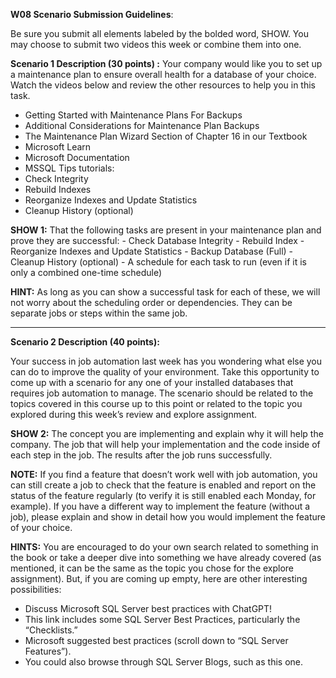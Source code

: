 **W08 Scenario Submission Guidelines**:

Be sure you submit all elements labeled by the bolded word, SHOW. You may choose to submit two videos this week or combine them into one.

**Scenario 1 Description (30 points) :**
Your company would like you to set up a maintenance plan to ensure overall health for a database of your choice. Watch the videos below and review the other resources to help you in this task.
- Getting Started with Maintenance Plans For Backups
- Additional Considerations for Maintenance Plan Backups
- The Maintenance Plan Wizard Section of Chapter 16 in our Textbook
- Microsoft Learn
- Microsoft Documentation
- MSSQL Tips tutorials:
- Check Integrity
- Rebuild Indexes
- Reorganize Indexes and Update Statistics
- Cleanup History (optional)

**SHOW 1:** 
That the following tasks are present in your maintenance plan and prove they are successful: 
    - Check Database Integrity
    - Rebuild Index
    - Reorganize Indexes and Update Statistics
    - Backup Database (Full)
    - Cleanup History (optional)
    - A schedule for each task to run (even if it is only a combined one-time schedule)

**HINT:**  As long as you can show a successful task for each of these, we will not worry about the scheduling order or dependencies. They can be separate jobs or steps within the same job.

---

**Scenario 2 Description (40 points):**

Your success in job automation last week has you wondering what else you can do to improve the quality of your environment. Take this opportunity to come up with a scenario for any one of your installed databases that requires job automation to manage. The scenario should be related to the topics covered in this course up to this point or related to the topic you explored during this week’s review and explore assignment.

**SHOW 2:** 
The concept you are implementing and explain why it will help the company. 
The job that will help your implementation and the code inside of each step in the job.
The results after the job runs successfully. 

**NOTE:** If you find a feature that doesn’t work well with job automation, you can still create a job to check that the feature is enabled and report on the status of the feature regularly (to verify it is still enabled each Monday, for example). If you have a different way to implement the feature (without a job), please explain and show in detail how you would implement the feature of your choice.

**HINTS:**
You are encouraged to do your own search related to something in the book or take a deeper dive into something we have already covered (as mentioned, it can be the same as the topic you chose for the explore assignment). But, if you are coming up empty, here are other interesting possibilities:
- Discuss Microsoft SQL Server best practices with ChatGPT!
- This link includes some SQL Server Best Practices, particularly the “Checklists.”
- Microsoft suggested best practices (scroll down to “SQL Server Features”).
- You could also browse through SQL Server Blogs, such as this one.


